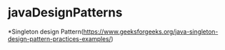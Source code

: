 # javaDesignPatterns

*Singleton design Pattern(https://www.geeksforgeeks.org/java-singleton-design-pattern-practices-examples/)
